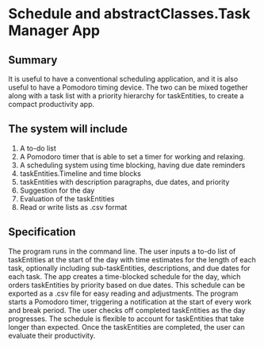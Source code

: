 # Schedule and abstractClasses.Task Manager App

## Summary
It is useful to have a conventional scheduling application, and it is also useful to have a Pomodoro timing device. The two can be mixed together along with a task list with a priority hierarchy for taskEntities, to create a compact productivity app.

## The system will include
1.  A to-do list    
2.  A Pomodoro timer that is able to set a timer for working and relaxing.    
3.  A scheduling system using time blocking, having due date reminders   
4.  taskEntities.Timeline and time blocks   
5.  taskEntities with description paragraphs, due dates, and priority 
6.  Suggestion for the day   
7.  Evaluation of the taskEntities    
8.  Read or write lists as .csv format
  
## Specification
The program runs in the command line. The user inputs a to-do list of taskEntities at the start of the day with time estimates for the length of each task, optionally including sub-taskEntities, descriptions, and due dates for each task. The app creates a time-blocked schedule for the day, which orders taskEntities by priority based on due dates. This schedule can be exported as a .csv file for easy reading and adjustments. The program starts a Pomodoro timer, triggering a notification at the start of every work and break period. The user checks off completed taskEntities as the day progresses. The schedule is flexible to account for taskEntities that take longer than expected. Once the taskEntities are completed, the user can evaluate their productivity.
